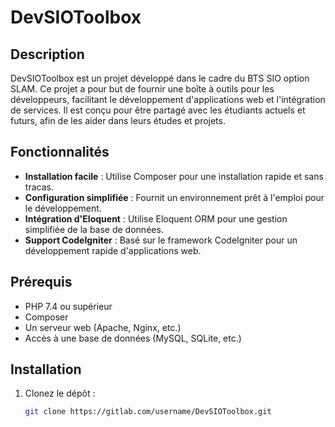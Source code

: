  # DevSIOToolbox

## Description

DevSIOToolbox est un projet développé dans le cadre du BTS SIO option SLAM. Ce projet a pour but de fournir une boîte à outils pour les développeurs, facilitant le développement d'applications web et l'intégration de services. Il est conçu pour être partagé avec les étudiants actuels et futurs, afin de les aider dans leurs études et projets.

## Fonctionnalités

- **Installation facile** : Utilise Composer pour une installation rapide et sans tracas.
- **Configuration simplifiée** : Fournit un environnement prêt à l'emploi pour le développement.
- **Intégration d'Eloquent** : Utilise Eloquent ORM pour une gestion simplifiée de la base de données.
- **Support CodeIgniter** : Basé sur le framework CodeIgniter pour un développement rapide d'applications web.

## Prérequis

- PHP 7.4 ou supérieur
- Composer
- Un serveur web (Apache, Nginx, etc.)
- Accès à une base de données (MySQL, SQLite, etc.)

## Installation

1. Clonez le dépôt :
   ```bash
   git clone https://gitlab.com/username/DevSIOToolbox.git

